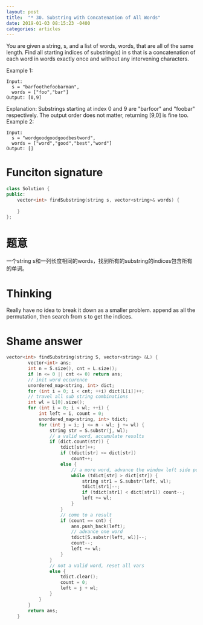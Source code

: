 ```yaml
---
layout: post
title:  "* 30. Substring with Concatenation of All Words"
date: 2019-01-03 08:15:23 -0400
categories: articles
---
```

You are given a string, s, and a list of words, words, that are all of the same length. Find all starting indices of substring(s) in s that is a concatenation of each word in words exactly once and without any intervening characters.

Example 1:
```
Input:
  s = "barfoothefoobarman",
  words = ["foo","bar"]
Output: [0,9]
```
Explanation: Substrings starting at index 0 and 9 are "barfoor" and "foobar" respectively.
The output order does not matter, returning [9,0] is fine too.
Example 2:
```
Input:
  s = "wordgoodgoodgoodbestword",
  words = ["word","good","best","word"]
Output: []
```
# Funciton signature
```c++
class Solution {
public:
    vector<int> findSubstring(string s, vector<string>& words) {
        
    }
};
```
# 题意
一个string s和一列长度相同的words，找到所有的substring的indices包含所有的单词。
# Thinking
Really have no idea to break it down as a smaller problem.
append as all the permutation, then search from s to get the indices.
# Shame answer
```c++
vector<int> findSubstring(string S, vector<string> &L) {
        vector<int> ans;
        int n = S.size(), cnt = L.size();
        if (n <= 0 || cnt <= 0) return ans;
        // init word occurence
        unordered_map<string, int> dict;
        for (int i = 0; i < cnt; ++i) dict[L[i]]++;
        // travel all sub string combinations
        int wl = L[0].size();
        for (int i = 0; i < wl; ++i) {
            int left = i, count = 0;
            unordered_map<string, int> tdict;
            for (int j = i; j <= n - wl; j += wl) {
                string str = S.substr(j, wl);
                // a valid word, accumulate results
                if (dict.count(str)) {
                    tdict[str]++;
                    if (tdict[str] <= dict[str]) 
                        count++;
                    else {
                        // a more word, advance the window left side possiablly
                        while (tdict[str] > dict[str]) {
                            string str1 = S.substr(left, wl);
                            tdict[str1]--;
                            if (tdict[str1] < dict[str1]) count--;
                            left += wl;
                        }
                    }
                    // come to a result
                    if (count == cnt) {
                        ans.push_back(left);
                        // advance one word
                        tdict[S.substr(left, wl)]--;
                        count--;
                        left += wl;
                    }
                }
                // not a valid word, reset all vars
                else {
                    tdict.clear();
                    count = 0;
                    left = j + wl;
                }
            }
        }
        return ans;
    }
```